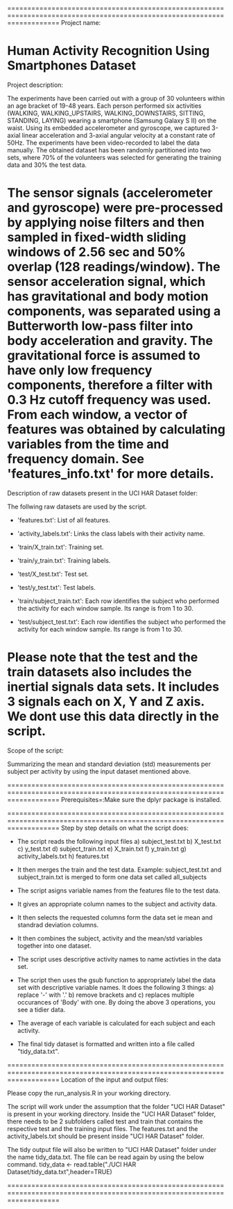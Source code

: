 =========================================================================================================================
Project name:

Human Activity Recognition Using Smartphones Dataset
=========================================================================================================================
Project description:

The experiments have been carried out with a group of 30 volunteers within an age bracket of 19-48 years. Each person performed six activities (WALKING, WALKING_UPSTAIRS, WALKING_DOWNSTAIRS, SITTING, STANDING, LAYING) wearing a smartphone (Samsung Galaxy S II) on the waist. Using its embedded accelerometer and gyroscope, we captured 3-axial linear acceleration and 3-axial angular velocity at a constant rate of 50Hz. The experiments have been video-recorded to label the data manually. The obtained dataset has been randomly partitioned into two sets, where 70% of the volunteers was selected for generating the training data and 30% the test data. 

The sensor signals (accelerometer and gyroscope) were pre-processed by applying noise filters and then sampled in fixed-width sliding windows of 2.56 sec and 50% overlap (128 readings/window). The sensor acceleration signal, which has gravitational and body motion components, was separated using a Butterworth low-pass filter into body acceleration and gravity. The gravitational force is assumed to have only low frequency components, therefore a filter with 0.3 Hz cutoff frequency was used. From each window, a vector of features was obtained by calculating variables from the time and frequency domain. See 'features_info.txt' for more details. 
=========================================================================================================================
Description of raw datasets present in the UCI HAR Dataset folder:

The follwing raw datasets are used by the script.
- 'features.txt': List of all features.

- 'activity_labels.txt': Links the class labels with their activity name.

- 'train/X_train.txt': Training set.

- 'train/y_train.txt': Training labels.

- 'test/X_test.txt': Test set.

- 'test/y_test.txt': Test labels.

- 'train/subject_train.txt': Each row identifies the subject who performed the activity for each window sample. Its range is from 1 to 30. 


- 'test/subject_test.txt': Each row identifies the subject who performed the activity for each window sample. Its range is from 1 to 30. 


Please note that the test and the train datasets also includes the inertial signals data sets.  It includes 3 signals each on X, Y and Z axis.
We dont use this data directly in the script.
=========================================================================================================================
Scope of the script:

Summarizing the mean and standard deviation (std) measurements per subject per activity by using the input dataset mentioned above.

=========================================================================================================================
Prerequisites=:Make sure the dplyr package is installed.

=========================================================================================================================
Step by step details on what the script does:

- The script reads the following input files
  a) subject_test.txt
  b) X_test.txt
  c) y_test.txt
  d) subject_train.txt
  e) X_train.txt
  f) y_train.txt
  g) activity_labels.txt
  h) features.txt

- It then merges the train and the test data. Example: subject_test.txt and subject_train.txt is merged to form one data set called all_subjects

- The script asigns variable names from the features file to the test data.

- It gives an appropriate column names to the subject and activity data.

- It then selects the requested columns form the data set ie mean and standrad deviation columns.

- It then combines the subject, activity and the mean/std variables together into one dataset.

- The script uses descriptive activity names to name activties in the data set.

- The script then uses the gsub function to appropriately label the data set with descriptive variable names. It does the following 3 things:
  a) replace '-' with '.'
  b) remove brackets and
  c) replaces multiple occurances of 'Body' with one.
  By doing the above 3 operations, you see a tidier data.

- The average of each variable is calculated for each subject and each activity.

- The final tidy dataset is formatted and written into a file called "tidy_data.txt".

=========================================================================================================================
Location of the input and output files:

Please copy the run_analysis.R in your working directory.

The script will work under the assumption that the folder "UCI HAR Dataset" is present in your working directory. 
Inside the "UCI HAR Dataset" folder, there needs to be 2 subfolders called test and train that contains the respective test and the training
input files. The features.txt and the activity_labels.txt should be present inside "UCI HAR Dataset" folder.
 
The tidy output file will also be written to "UCI HAR Dataset" folder under the name tidy_data.txt. The file can be read again
by using the below command.
tidy_data <- read.table("./UCI HAR Dataset/tidy_data.txt",header=TRUE)

=========================================================================================================================




